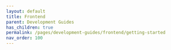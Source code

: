 ```yaml
---
layout: default
title: Frontend
parent: Development Guides
has_children: true
permalink: /pages/development-guides/frontend/getting-started
nav_order: 100
---
```


<!-- Just a filler page. Links automatically to Getting-started-->
